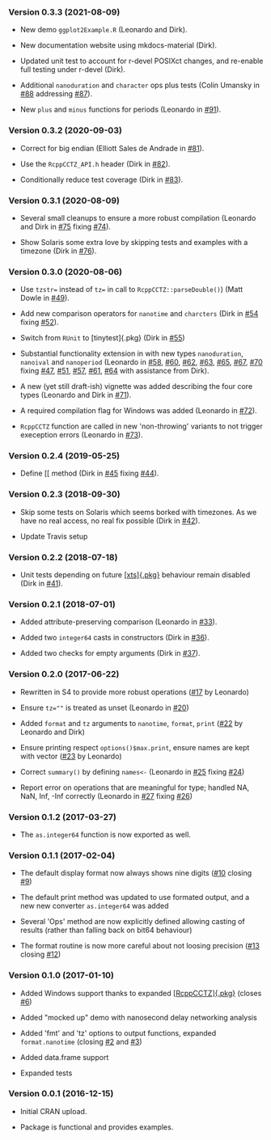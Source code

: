 ### Version 0.3.3 (2021-08-09)

-   New demo `ggplot2Example.R` (Leonardo and Dirk).

-   New documentation website using mkdocs-material (Dirk).

-   Updated unit test to account for r-devel POSIXct changes, and
    re-enable full testing under r-devel (Dirk).

-   Additional `nanoduration` and `character` ops plus tests (Colin
    Umansky in [#88](https://github.com/eddelbuettel/nanotime/pull/88)
    addressing
    [#87](https://github.com/eddelbuettel/nanotime/issues/87)).

-   New `plus` and `minus` functions for periods (Leonardo in
    [#91](https://github.com/eddelbuettel/nanotime/pull/91)).

### Version 0.3.2 (2020-09-03)

-   Correct for big endian (Elliott Sales de Andrade in
    [#81](https://github.com/eddelbuettel/nanotime/pull/81)).

-   Use the `RcppCCTZ_API.h` header (Dirk in
    [#82](https://github.com/eddelbuettel/nanotime/pull/82)).

-   Conditionally reduce test coverage (Dirk in
    [#83](https://github.com/eddelbuettel/nanotime/pull/83)).

### Version 0.3.1 (2020-08-09)

-   Several small cleanups to ensure a more robust compilation (Leonardo
    and Dirk in [#75](https://github.com/eddelbuettel/nanotime/pull/75)
    fixing [#74](https://github.com/eddelbuettel/nanotime/issues/74)).

-   Show Solaris some extra love by skipping tests and examples with a
    timezone (Dirk in
    [#76](https://github.com/eddelbuettel/nanotime/pull/76)).

### Version 0.3.0 (2020-08-06)

-   Use `tzstr=` instead of `tz=` in call to `RcppCCTZ::parseDouble()`)
    (Matt Dowle in
    [#49](https://github.com/eddelbuettel/nanotime/pull/49)).

-   Add new comparison operators for `nanotime` and `charcters` (Dirk in
    [#54](https://github.com/eddelbuettel/nanotime/pull/54) fixing
    [#52](https://github.com/eddelbuettel/nanotime/issues/52)).

-   Switch from `RUnit` to [tinytest]{.pkg} (Dirk in
    [#55](https://github.com/eddelbuettel/nanotime/pull/55))

-   Substantial functionality extension in with new types
    `nanoduration`, `nanoival` and `nanoperiod` (Leonardo in
    [#58](https://github.com/eddelbuettel/nanotime/pull/58),
    [#60](https://github.com/eddelbuettel/nanotime/pull/60),
    [#62](https://github.com/eddelbuettel/nanotime/pull/62),
    [#63](https://github.com/eddelbuettel/nanotime/pull/63),
    [#65](https://github.com/eddelbuettel/nanotime/pull/65),
    [#67](https://github.com/eddelbuettel/nanotime/pull/67),
    [#70](https://github.com/eddelbuettel/nanotime/pull/70) fixing
    [#47](https://github.com/eddelbuettel/nanotime/issues/47),
    [#51](https://github.com/eddelbuettel/nanotime/issues/51),
    [#57](https://github.com/eddelbuettel/nanotime/issues/57),
    [#61](https://github.com/eddelbuettel/nanotime/issues/61),
    [#64](https://github.com/eddelbuettel/nanotime/issues/64) with
    assistance from Dirk).

-   A new (yet still draft-ish) vignette was added describing the four
    core types (Leonardo and Dirk in
    [#71](https://github.com/eddelbuettel/nanotime/pull/71)).

-   A required compilation flag for Windows was added (Leonardo in
    [#72](https://github.com/eddelbuettel/nanotime/pull/72)).

-   `RcppCCTZ` function are called in new \'non-throwing\' variants to
    not trigger exeception errors (Leonardo in
    [#73](https://github.com/eddelbuettel/nanotime/pull/73)).

### Version 0.2.4 (2019-05-25)

-   Define \[\[ method (Dirk in
    [#45](https://github.com/eddelbuettel/nanotime/pull/45) fixing
    [#44](https://github.com/eddelbuettel/nanotime/issues/44)).

### Version 0.2.3 (2018-09-30)

-   Skip some tests on Solaris which seems borked with timezones. As we
    have no real access, no real fix possible (Dirk in
    [#42](https://github.com/eddelbuettel/nanotime/pull/42)).

-   Update Travis setup

### Version 0.2.2 (2018-07-18)

-   Unit tests depending on future
    [[xts]{.pkg}](https://CRAN.R-project.org/package=xts) behaviour
    remain disabled (Dirk in
    [#41](https://github.com/eddelbuettel/nanotime/pull/41)).

### Version 0.2.1 (2018-07-01)

-   Added attribute-preserving comparison (Leonardo in
    [#33](https://github.com/eddelbuettel/nanotime/pull/33)).

-   Added two `integer64` casts in constructors (Dirk in
    [#36](https://github.com/eddelbuettel/nanotime/pull/36)).

-   Added two checks for empty arguments (Dirk in
    [#37](https://github.com/eddelbuettel/nanotime/pull/37)).

### Version 0.2.0 (2017-06-22)

-   Rewritten in S4 to provide more robust operations
    ([#17](https://github.com/eddelbuettel/nanotime/pull/17) by
    Leonardo)

-   Ensure `tz=""` is treated as unset (Leonardo in
    [#20](https://github.com/eddelbuettel/nanotime/pull/20))

-   Added `format` and `tz` arguments to `nanotime`, `format`, `print`
    ([#22](https://github.com/eddelbuettel/nanotime/pull/22) by Leonardo
    and Dirk)

-   Ensure printing respect `options()$max.print`, ensure names are kept
    with vector ([#23](https://github.com/eddelbuettel/nanotime/pull/23)
    by Leonardo)

-   Correct `summary()` by defining `names<-` (Leonardo in
    [#25](https://github.com/eddelbuettel/nanotime/pull/25) fixing
    [#24](https://github.com/eddelbuettel/nanotime/issues/24))

-   Report error on operations that are meaningful for type; handled NA,
    NaN, Inf, -Inf correctly (Leonardo in
    [#27](https://github.com/eddelbuettel/nanotime/pull/27) fixing
    [#26](https://github.com/eddelbuettel/nanotime/issues/26))

### Version 0.1.2 (2017-03-27)

-   The `as.integer64` function is now exported as well.

### Version 0.1.1 (2017-02-04)

-   The default display format now always shows nine digits
    ([#10](https://github.com/eddelbuettel/nanotime/pull/10) closing
    [#9](https://github.com/eddelbuettel/nanotime/pull/9))

-   The default print method was updated to use formated output, and a
    new new converter `as.integer64` was added

-   Several \'Ops\' method are now explicitly defined allowing casting
    of results (rather than falling back on bit64 behaviour)

-   The format routine is now more careful about not loosing precision
    ([#13](https://github.com/eddelbuettel/nanotime/issues/13) closing
    [#12](https://github.com/eddelbuettel/nanotime/issues/12))

### Version 0.1.0 (2017-01-10)

-   Added Windows support thanks to expanded
    [[RcppCCTZ]{.pkg}](https://CRAN.R-project.org/package=RcppCCTZ)
    (closes [#6](https://github.com/eddelbuettel/nanotime/issues/6))

-   Added \"mocked up\" demo with nanosecond delay networking analysis

-   Added \'fmt\' and \'tz\' options to output functions, expanded
    `format.nanotime` (closing
    [#2](https://github.com/eddelbuettel/nanotime/issues/2) and
    [#3](https://github.com/eddelbuettel/nanotime/issues/3))

-   Added data.frame support

-   Expanded tests

### Version 0.0.1 (2016-12-15)

-   Initial CRAN upload.

-   Package is functional and provides examples.
